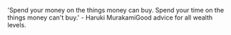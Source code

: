 'Spend your money on the things money can buy. Spend your time on the things money can't buy.' - Haruki MurakamiGood advice for all wealth levels.